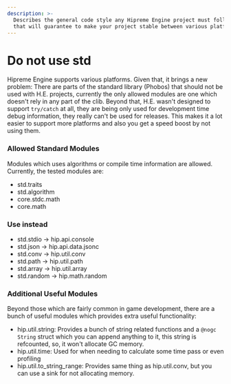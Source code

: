```yaml
---
description: >-
  Describes the general code style any Hipreme Engine project must follow. doing
  that will guarantee to make your project stable between various platforms.
---
```


# Do not use std

Hipreme Engine supports various platforms. Given that, it brings a new problem: There are parts of the standard library (Phobos) that should not be used with H.E. projects, currently the only allowed modules are one which doesn't rely in any part of the clib. Beyond that, H.E. wasn't designed to support `try/catch` at all, they are being only used for development time debug information, they really can't be used for releases. This makes it a lot easier to support more platforms and also you get a speed boost by not using them.

### Allowed Standard Modules

Modules which uses algorithms or compile time information are allowed. Currently, the tested modules are:

* std.traits
* std.algorithm
* core.stdc.math
* core.math

### Use instead

* std.stdio -> hip.api.console
* std.json -> hip.api.data.jsonc
* std.conv -> hip.util.conv
* std.path -> hip.util.path
* std.array -> hip.util.array
* std.random -> hip.math.random

### Additional Useful Modules

Beyond those which are fairly common in game development, there are a bunch of useful modules which provides extra useful functionality:

* hip.util.string: Provides a bunch of string related functions and a `@nogc String` struct which you can append anything to it, this string is refcounted, so, it won't allocate GC memory.
* hip.util.time: Used for when needing to calculate some time pass or even profiling
* hip.util.to\_string\_range: Provides same thing as hip.util.conv, but you can use a sink for not allocating memory.
